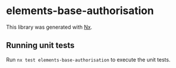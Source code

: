 # elements-base-authorisation

This library was generated with [Nx](https://nx.dev).

## Running unit tests

Run `nx test elements-base-authorisation` to execute the unit tests.
